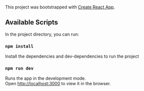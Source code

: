 This project was bootstrapped with [Create React App](https://github.com/facebook/create-react-app).


## Available Scripts

In the project directory, you can run:

### `npm install`
Install the dependencies and dev-dependencies to run the project

### `npm run dev`

Runs the app in the development mode.<br>
Open [http://localhost:3000](http://localhost:3000) to view it in the browser.

